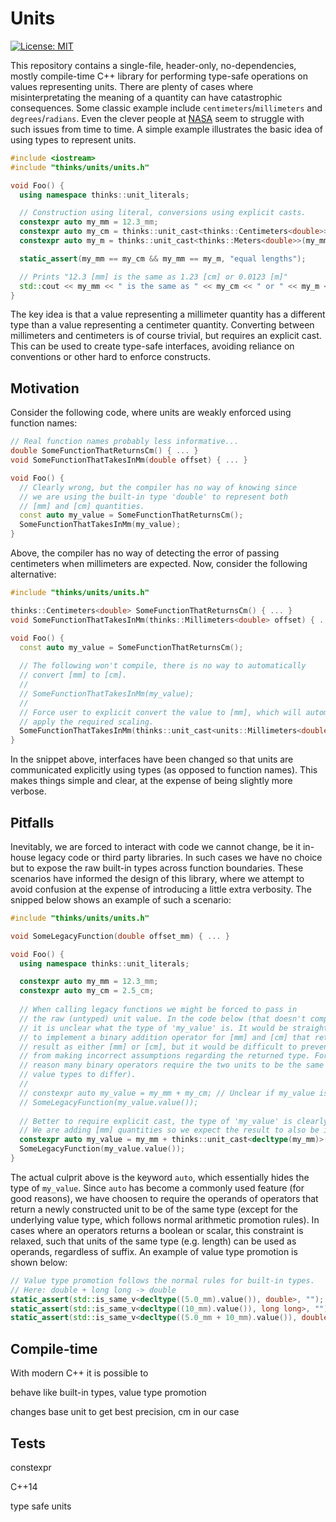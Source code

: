 # Units
[![License: MIT](https://img.shields.io/badge/License-MIT-yellow.svg)](https://opensource.org/licenses/MIT)

This repository contains a single-file, header-only, no-dependencies, mostly compile-time C++ library for performing type-safe operations on values representing units. There are plenty of cases where misinterpretating the meaning of a quantity can have catastrophic consequences. Some classic example include `centimeters`/`millimeters` and `degrees`/`radians`. Even the clever people at [NASA](https://www.latimes.com/archives/la-xpm-1999-oct-01-mn-17288-story.html) seem to struggle with such issues from time to time. A simple example illustrates the basic idea of using types to represent units.
```cpp
#include <iostream>
#include "thinks/units/units.h"

void Foo() {
  using namespace thinks::unit_literals;

  // Construction using literal, conversions using explicit casts.
  constexpr auto my_mm = 12.3_mm;
  constexpr auto my_cm = thinks::unit_cast<thinks::Centimeters<double>>(my_mm);
  constexpr auto my_m = thinks::unit_cast<thinks::Meters<double>>(my_mm);

  static_assert(my_mm == my_cm && my_mm == my_m, "equal lengths");

  // Prints "12.3 [mm] is the same as 1.23 [cm] or 0.0123 [m]"
  std::cout << my_mm << " is the same as " << my_cm << " or " << my_m << '\n';
}
```
The key idea is that a value representing a millimeter quantity has a different type than a value representing a centimeter quantity. Converting between millimeters and centimeters is of course trivial, but requires an explicit cast. This can be used to create type-safe interfaces, avoiding reliance on conventions or other hard to enforce constructs. 

## Motivation
Consider the following code, where units are weakly enforced using function names:
```cpp
// Real function names probably less informative...
double SomeFunctionThatReturnsCm() { ... }
void SomeFunctionThatTakesInMm(double offset) { ... }

void Foo() {
  // Clearly wrong, but the compiler has no way of knowing since 
  // we are using the built-in type 'double' to represent both 
  // [mm] and [cm] quantities.
  const auto my_value = SomeFunctionThatReturnsCm();
  SomeFunctionThatTakesInMm(my_value);
}
```
Above, the compiler has no way of detecting the error of passing centimeters when millimeters are expected. Now, consider the following alternative:
```cpp
#include "thinks/units/units.h"

thinks::Centimeters<double> SomeFunctionThatReturnsCm() { ... }
void SomeFunctionThatTakesInMm(thinks::Millimeters<double> offset) { ... }

void Foo() {
  const auto my_value = SomeFunctionThatReturnsCm();
  
  // The following won't compile, there is no way to automatically 
  // convert [mm] to [cm].
  //
  // SomeFunctionThatTakesInMm(my_value);
  // 
  // Force user to explicit convert the value to [mm], which will automatically 
  // apply the required scaling.
  SomeFunctionThatTakesInMm(thinks::unit_cast<units::Millimeters<double>>(my_value));
}
```
In the snippet above, interfaces have been changed so that units are communicated explicitly using types (as opposed to function names). This makes things simple and clear, at the expense of being slightly more verbose. 

## Pitfalls
Inevitably, we are forced to interact with code we cannot change, be it in-house legacy code or third party libraries. In such cases we have no choice but to expose the raw built-in types across function boundaries. These scenarios have informed the design of this library, where we attempt to avoid confusion at the expense of introducing a little extra verbosity. The snipped below shows an example of such a scenario:
```cpp
#include "thinks/units/units.h"

void SomeLegacyFunction(double offset_mm) { ... }

void Foo() {
  using namespace thinks::unit_literals;

  constexpr auto my_mm = 12.3_mm;
  constexpr auto my_cm = 2.5_cm;
  
  // When calling legacy functions we might be forced to pass in 
  // the raw (untyped) unit value. In the code below (that doesn't compile) 
  // it is unclear what the type of 'my_value' is. It would be straight-forward
  // to implement a binary addition operator for [mm] and [cm] that returns the
  // result as either [mm] or [cm], but it would be difficult to prevent users
  // from making incorrect assumptions regarding the returned type. For this 
  // reason many binary operators require the two units to be the same (only allowing
  // value types to differ).
  //
  // constexpr auto my_value = my_mm + my_cm; // Unclear if my_value is [mm] or [cm].
  // SomeLegacyFunction(my_value.value());
  
  // Better to require explicit cast, the type of 'my_value' is clearly communicated.
  // We are adding [mm] quantities so we expect the result to also be in [mm].
  constexpr auto my_value = my_mm + thinks::unit_cast<decltype(my_mm)>(my_cm);
  SomeLegacyFunction(my_value.value());
}
```
The actual culprit above is the keyword `auto`, which essentially hides the type of `my_value`. Since `auto` has become a commonly used feature (for good reasons), we have choosen to require the operands of operators that return a newly constructed unit to be of the same type (except for the underlying value type, which follows normal arithmetic promotion rules). In cases where an operators returns a boolean or scalar, this constraint is relaxed, such that units of the same type (e.g. length) can be used as operands, regardless of suffix. An example of value type promotion is shown below:
```cpp
// Value type promotion follows the normal rules for built-in types.
// Here: double + long long -> double
static_assert(std::is_same_v<decltype((5.0_mm).value()), double>, "");
static_assert(std::is_same_v<decltype((10_mm).value()), long long>, "");
static_assert(std::is_same_v<decltype((5.0_mm + 10_mm).value()), double>, "");
```

## Compile-time
With modern C++ it is possible to 

behave like built-in types, value type promotion

changes base unit to get best precision, cm in our case






## Tests
constexpr

C++14

 type safe units
